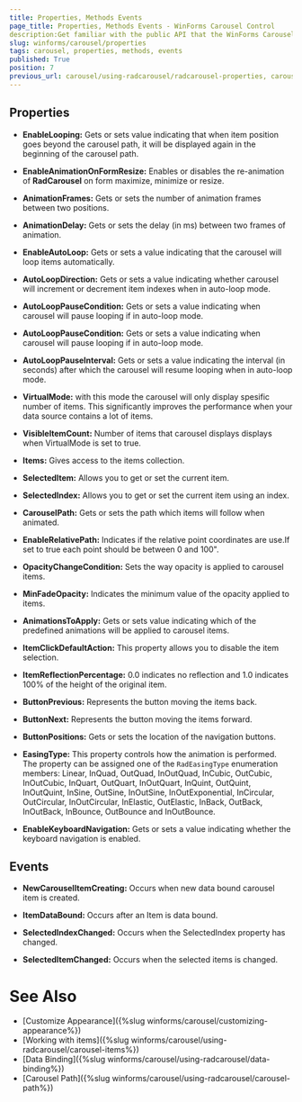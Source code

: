 ```yaml
---
title: Properties, Methods Events
page_title: Properties, Methods Events - WinForms Carousel Control
description:Get familiar with the public API that the WinForms Carousel control offers.
slug: winforms/carousel/properties
tags: carousel, properties, methods, events
published: True
position: 7
previous_url: carousel/using-radcarousel/radcarousel-properties, carousel-using-radcarousel-radcarousel-properties
---
```


## Properties

* __EnableLooping:__ Gets or sets value indicating that when item position goes beyond the carousel path, it will be displayed again in the beginning of the carousel path.

* __EnableAnimationOnFormResize:__ Enables or disables the re-animation of __RadCarousel__ on form maximize, minimize or resize.

* __AnimationFrames:__ Gets or sets the number of animation frames between two positions.

* __AnimationDelay:__ Gets or sets the delay (in ms) between two frames of animation.

* __EnableAutoLoop:__ Gets or sets a value indicating that the carousel will loop items automatically.

* __AutoLoopDirection:__ Gets or sets a value indicating whether carousel will increment or decrement item indexes when in auto-loop mode.

* __AutoLoopPauseCondition:__ Gets or sets a value indicating when carousel will pause looping if in auto-loop mode.

* __AutoLoopPauseCondition:__ Gets or sets a value indicating when carousel will pause looping if in auto-loop mode.

* __AutoLoopPauseInterval:__ Gets or sets a value indicating the interval (in seconds) after which the carousel will resume looping when in auto-loop mode.

* __VirtualMode:__ with this mode the carousel will only display spesific number of items. This significantly improves the performance when your data source contains a lot of items.

* __VisibleItemCount:__ Number of items that carousel displays displays when VirtualMode is set to true.

* __Items:__ Gives access to the items collection.

* __SelectedItem:__ Allows you to get or set the current item.

* __SelectedIndex:__ Allows you to get or set the current item using an index.


* __CarouselPath:__ Gets or sets the path which items will follow when animated.

* __EnableRelativePath:__ Indicates if the relative point coordinates are use.If set to true each point should be between 0 and 100".

* __OpacityChangeCondition:__ Sets the way opacity is applied to carousel items.

* __MinFadeOpacity:__ Indicates the minimum value of the opacity applied to items.

* __AnimationsToApply:__ Gets or sets value indicating which of the predefined animations will be applied to carousel items.

* __ItemClickDefaultAction:__ This property allows you to disable the item selection.

* __ItemReflectionPercentage:__ 0.0 indicates no reflection and 1.0 indicates 100% of the height of the original item.

* __ButtonPrevious:__ Represents the button moving the items back.

* __ButtonNext:__ Represents the button moving the items forward.

* __ButtonPositions:__ Gets or sets the location of the navigation buttons.

* __EasingType:__ This property controls how the animation is performed. The property can be assigned one of the `RadEasingType` enumeration members: Linear, InQuad, OutQuad, InOutQuad, InCubic, OutCubic, InOutCubic, InQuart, OutQuart, InOutQuart, InQuint, OutQuint, InOutQuint, InSine, OutSine, InOutSine, InOutExponential, InCircular, OutCircular, InOutCircular, InElastic, OutElastic, InBack, OutBack, InOutBack, InBounce, OutBounce and InOutBounce.

* __EnableKeyboardNavigation:__ Gets or sets a value indicating whether the keyboard navigation is enabled.

## Events

* __NewCarouselItemCreating:__ Occurs when new data bound carousel item is created.
* __ItemDataBound:__ Occurs after an Item is data bound.

* __SelectedIndexChanged:__ Occurs when the SelectedIndex property has changed.

* __SelectedItemChanged:__ Occurs when the selected items is changed.


# See Also

 * [Customize Appearance]({%slug winforms/carousel/customizing-appearance%})
 * [Working with items]({%slug  winforms/carousel/using-radcarousel/carousel-items%})
 * [Data Binding]({%slug winforms/carousel/using-radcarousel/data-binding%})
 * [Carousel Path]({%slug winforms/carousel/using-radcarousel/carousel-path%})


